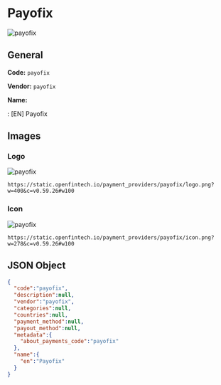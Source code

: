 
# Payofix 
![payofix](https://static.openfintech.io/payment_providers/payofix/logo.png?w=400&c=v0.59.26#w100)  

## General 
 
**Code:** `payofix` 
 
**Vendor:** `payofix` 
 
**Name:** 
 
:	[EN] Payofix 
 

## Images 

### Logo 
 
![payofix](https://static.openfintech.io/payment_providers/payofix/logo.png?w=400&c=v0.59.26#w100)  

```
https://static.openfintech.io/payment_providers/payofix/logo.png?w=400&c=v0.59.26#w100
```  

### Icon 
 
![payofix](https://static.openfintech.io/payment_providers/payofix/icon.png?w=278&c=v0.59.26#w100)  

```
https://static.openfintech.io/payment_providers/payofix/icon.png?w=278&c=v0.59.26#w100
```  

## JSON Object 

```json
{
  "code":"payofix",
  "description":null,
  "vendor":"payofix",
  "categories":null,
  "countries":null,
  "payment_method":null,
  "payout_method":null,
  "metadata":{
    "about_payments_code":"payofix"
  },
  "name":{
    "en":"Payofix"
  }
}
```  
